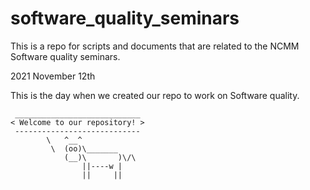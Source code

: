 # software_quality_seminars
This is a repo for scripts and documents that are related to the NCMM Software quality seminars.

2021 November 12th

This is the day when we created our repo to work on Software quality.

```
 ____________________________ 
< Welcome to our repository! >
 ---------------------------- 
        \   ^__^
         \  (oo)\_______
            (__)\       )\/\
                ||----w |
                ||     ||
```
